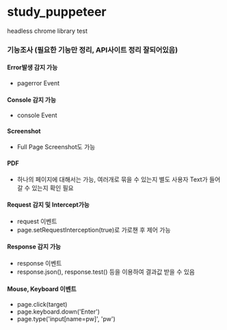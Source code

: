 # study_puppeteer
headless chrome library test 

### 기능조사 (필요한 기능만 정리, API사이트 정리 잘되어있음) 

#### Error발생 감지 가능
- pagerror Event

#### Console 감지 가능
- console Event

#### Screenshot
- Full Page Screenshot도 가능

#### PDF
- 하나의 페이지에 대해서는 가능, 여러개로 묶을 수 있는지 별도 사용자 Text가 들어갈 수 있는지 확인 필요

#### Request 감지 및 Intercept가능
- request 이벤트
- page.setRequestInterception(true)로 가로챈 후 제어 가능

#### Response 감지 가능
- response 이벤트 
- response.json(), response.test() 등을 이용하여 결과값 받을 수 있음

#### Mouse, Keyboard 이벤트
- page.click(target)
- page.keyboard.down('Enter') 
- page.type('input[name=pw]', 'pw')
